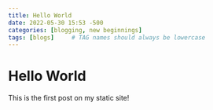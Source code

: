 ```yaml
---
title: Hello World
date: 2022-05-30 15:53 -500
categories: [blogging, new beginnings]
tags: [blogs]     # TAG names should always be lowercase
---
```


# Hello World

This is the first post on my static site!



